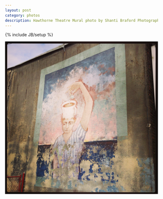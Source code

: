 ```yaml
---
layout: post
category: photos
description: Hawthorne Theatre Mural photo by Shanti Braford Photography
---
```

{% include JB/setup %}

<a href="/photos/art_fills_the_void/hawthorne_theatre_mural.jpg" title="Hawthorne Theatre Mural"><img src="/photos/art_fills_the_void/hawthorne_theatre_mural.jpg" alt="Hawthorne Theatre Mural" /></a>

